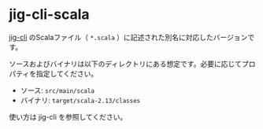 # jig-cli-scala

[jig-cli](../jig-cli) のScalaファイル（ `*.scala` ）に記述された別名に対応したバージョンです。

ソースおよびバイナリは以下のディレクトリにある想定です。必要に応じてプロパティを指定してください。

- ソース: `src/main/scala`
- バイナリ: `target/scala-2.13/classes`

使い方は jig-cli を参照してください。
